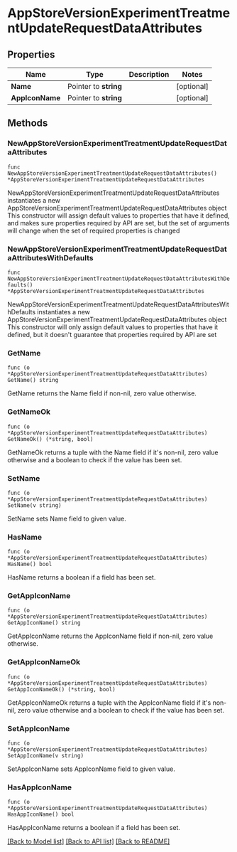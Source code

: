 # AppStoreVersionExperimentTreatmentUpdateRequestDataAttributes

## Properties

Name | Type | Description | Notes
------------ | ------------- | ------------- | -------------
**Name** | Pointer to **string** |  | [optional] 
**AppIconName** | Pointer to **string** |  | [optional] 

## Methods

### NewAppStoreVersionExperimentTreatmentUpdateRequestDataAttributes

`func NewAppStoreVersionExperimentTreatmentUpdateRequestDataAttributes() *AppStoreVersionExperimentTreatmentUpdateRequestDataAttributes`

NewAppStoreVersionExperimentTreatmentUpdateRequestDataAttributes instantiates a new AppStoreVersionExperimentTreatmentUpdateRequestDataAttributes object
This constructor will assign default values to properties that have it defined,
and makes sure properties required by API are set, but the set of arguments
will change when the set of required properties is changed

### NewAppStoreVersionExperimentTreatmentUpdateRequestDataAttributesWithDefaults

`func NewAppStoreVersionExperimentTreatmentUpdateRequestDataAttributesWithDefaults() *AppStoreVersionExperimentTreatmentUpdateRequestDataAttributes`

NewAppStoreVersionExperimentTreatmentUpdateRequestDataAttributesWithDefaults instantiates a new AppStoreVersionExperimentTreatmentUpdateRequestDataAttributes object
This constructor will only assign default values to properties that have it defined,
but it doesn't guarantee that properties required by API are set

### GetName

`func (o *AppStoreVersionExperimentTreatmentUpdateRequestDataAttributes) GetName() string`

GetName returns the Name field if non-nil, zero value otherwise.

### GetNameOk

`func (o *AppStoreVersionExperimentTreatmentUpdateRequestDataAttributes) GetNameOk() (*string, bool)`

GetNameOk returns a tuple with the Name field if it's non-nil, zero value otherwise
and a boolean to check if the value has been set.

### SetName

`func (o *AppStoreVersionExperimentTreatmentUpdateRequestDataAttributes) SetName(v string)`

SetName sets Name field to given value.

### HasName

`func (o *AppStoreVersionExperimentTreatmentUpdateRequestDataAttributes) HasName() bool`

HasName returns a boolean if a field has been set.

### GetAppIconName

`func (o *AppStoreVersionExperimentTreatmentUpdateRequestDataAttributes) GetAppIconName() string`

GetAppIconName returns the AppIconName field if non-nil, zero value otherwise.

### GetAppIconNameOk

`func (o *AppStoreVersionExperimentTreatmentUpdateRequestDataAttributes) GetAppIconNameOk() (*string, bool)`

GetAppIconNameOk returns a tuple with the AppIconName field if it's non-nil, zero value otherwise
and a boolean to check if the value has been set.

### SetAppIconName

`func (o *AppStoreVersionExperimentTreatmentUpdateRequestDataAttributes) SetAppIconName(v string)`

SetAppIconName sets AppIconName field to given value.

### HasAppIconName

`func (o *AppStoreVersionExperimentTreatmentUpdateRequestDataAttributes) HasAppIconName() bool`

HasAppIconName returns a boolean if a field has been set.


[[Back to Model list]](../README.md#documentation-for-models) [[Back to API list]](../README.md#documentation-for-api-endpoints) [[Back to README]](../README.md)


